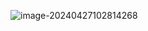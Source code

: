 ![image-20240427102814268](C:\Users\Annie\AppData\Roaming\Typora\typora-user-images\image-20240427102814268.png)